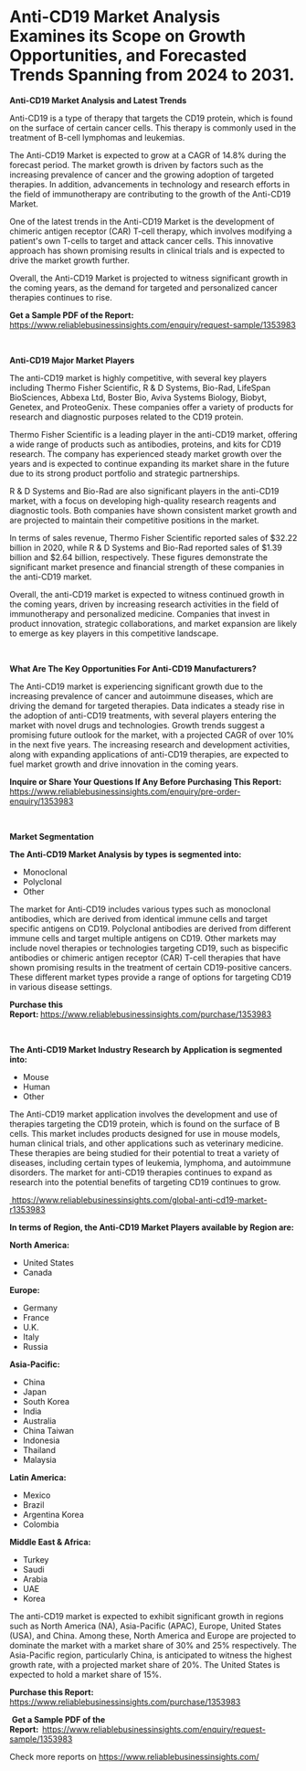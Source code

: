 <p><h1>Anti-CD19 Market Analysis Examines its Scope on Growth Opportunities, and Forecasted Trends Spanning from 2024 to 2031.</h1></p><p><strong>Anti-CD19 Market Analysis and Latest Trends</strong></p>
<p><p>Anti-CD19 is a type of therapy that targets the CD19 protein, which is found on the surface of certain cancer cells. This therapy is commonly used in the treatment of B-cell lymphomas and leukemias.</p><p>The Anti-CD19 Market is expected to grow at a CAGR of 14.8% during the forecast period. The market growth is driven by factors such as the increasing prevalence of cancer and the growing adoption of targeted therapies. In addition, advancements in technology and research efforts in the field of immunotherapy are contributing to the growth of the Anti-CD19 Market.</p><p>One of the latest trends in the Anti-CD19 Market is the development of chimeric antigen receptor (CAR) T-cell therapy, which involves modifying a patient's own T-cells to target and attack cancer cells. This innovative approach has shown promising results in clinical trials and is expected to drive the market growth further.</p><p>Overall, the Anti-CD19 Market is projected to witness significant growth in the coming years, as the demand for targeted and personalized cancer therapies continues to rise.</p></p>
<p><strong>Get a Sample PDF of the Report:&nbsp;</strong> <a href="https://www.reliablebusinessinsights.com/enquiry/request-sample/1353983">https://www.reliablebusinessinsights.com/enquiry/request-sample/1353983</a></p>
<p>&nbsp;</p>
<p><strong>Anti-CD19 Major Market Players</strong></p>
<p><p>The anti-CD19 market is highly competitive, with several key players including Thermo Fisher Scientific, R & D Systems, Bio-Rad, LifeSpan BioSciences, Abbexa Ltd, Boster Bio, Aviva Systems Biology, Biobyt, Genetex, and ProteoGenix. These companies offer a variety of products for research and diagnostic purposes related to the CD19 protein.</p><p>Thermo Fisher Scientific is a leading player in the anti-CD19 market, offering a wide range of products such as antibodies, proteins, and kits for CD19 research. The company has experienced steady market growth over the years and is expected to continue expanding its market share in the future due to its strong product portfolio and strategic partnerships.</p><p>R & D Systems and Bio-Rad are also significant players in the anti-CD19 market, with a focus on developing high-quality research reagents and diagnostic tools. Both companies have shown consistent market growth and are projected to maintain their competitive positions in the market.</p><p>In terms of sales revenue, Thermo Fisher Scientific reported sales of $32.22 billion in 2020, while R & D Systems and Bio-Rad reported sales of $1.39 billion and $2.64 billion, respectively. These figures demonstrate the significant market presence and financial strength of these companies in the anti-CD19 market.</p><p>Overall, the anti-CD19 market is expected to witness continued growth in the coming years, driven by increasing research activities in the field of immunotherapy and personalized medicine. Companies that invest in product innovation, strategic collaborations, and market expansion are likely to emerge as key players in this competitive landscape.</p></p>
<p>&nbsp;</p>
<p><strong>What Are The Key Opportunities For Anti-CD19 Manufacturers?</strong></p>
<p><p>The Anti-CD19 market is experiencing significant growth due to the increasing prevalence of cancer and autoimmune diseases, which are driving the demand for targeted therapies. Data indicates a steady rise in the adoption of anti-CD19 treatments, with several players entering the market with novel drugs and technologies. Growth trends suggest a promising future outlook for the market, with a projected CAGR of over 10% in the next five years. The increasing research and development activities, along with expanding applications of anti-CD19 therapies, are expected to fuel market growth and drive innovation in the coming years.</p></p>
<p><strong>Inquire or Share Your Questions If Any Before Purchasing This Report:</strong> <a href="https://www.reliablebusinessinsights.com/enquiry/pre-order-enquiry/1353983">https://www.reliablebusinessinsights.com/enquiry/pre-order-enquiry/1353983</a></p>
<p>&nbsp;</p>
<p><strong>Market Segmentation</strong></p>
<p><strong>The Anti-CD19 Market Analysis by types is segmented into:</strong></p>
<p><ul><li>Monoclonal</li><li>Polyclonal</li><li>Other</li></ul></p>
<p><p>The market for Anti-CD19 includes various types such as monoclonal antibodies, which are derived from identical immune cells and target specific antigens on CD19. Polyclonal antibodies are derived from different immune cells and target multiple antigens on CD19. Other markets may include novel therapies or technologies targeting CD19, such as bispecific antibodies or chimeric antigen receptor (CAR) T-cell therapies that have shown promising results in the treatment of certain CD19-positive cancers. These different market types provide a range of options for targeting CD19 in various disease settings.</p></p>
<p><strong>Purchase this Report:&nbsp;</strong><a href="https://www.reliablebusinessinsights.com/purchase/1353983">https://www.reliablebusinessinsights.com/purchase/1353983</a></p>
<p>&nbsp;</p>
<p><strong>The Anti-CD19 Market Industry Research by Application is segmented into:</strong></p>
<p><ul><li>Mouse</li><li>Human</li><li>Other</li></ul></p>
<p><p>The Anti-CD19 market application involves the development and use of therapies targeting the CD19 protein, which is found on the surface of B cells. This market includes products designed for use in mouse models, human clinical trials, and other applications such as veterinary medicine. These therapies are being studied for their potential to treat a variety of diseases, including certain types of leukemia, lymphoma, and autoimmune disorders. The market for anti-CD19 therapies continues to expand as research into the potential benefits of targeting CD19 continues to grow.</p></p>
<p><a href="https://www.reliablebusinessinsights.com/global-anti-cd19-market-r1353983">&nbsp;https://www.reliablebusinessinsights.com/global-anti-cd19-market-r1353983</a></p>
<p><strong>In terms of Region, the Anti-CD19 Market Players available by Region are:</strong></p>
<p>
    <p> <strong> North America: </strong>
        <ul>
            <li>United States</li>
            <li>Canada</li>
        </ul>
        </p> 
    <p> <strong> Europe: </strong>
        <ul>
            <li>Germany</li>
            <li>France</li>
            <li>U.K.</li>
            <li>Italy</li>
            <li>Russia</li>
        </ul>
        </p> 
    <p> <strong> Asia-Pacific: </strong>
        <ul>
            <li>China</li>
            <li>Japan</li>
            <li>South Korea</li>
            <li>India</li>
            <li>Australia</li>
            <li>China Taiwan</li>
            <li>Indonesia</li>
            <li>Thailand</li>
            <li>Malaysia</li>
        </ul>
        </p> 
    <p> <strong> Latin America: </strong>
        <ul>
            <li>Mexico</li>
            <li>Brazil</li>
            <li>Argentina Korea</li>
            <li>Colombia</li>
        </ul>
        </p> 
    <p> <strong> Middle East & Africa: </strong>
        <ul>
            <li>Turkey</li>
            <li>Saudi</li>
            <li>Arabia</li>
            <li>UAE</li>
            <li>Korea</li>
        </ul>
    </p>
    </p>
<p><p>The anti-CD19 market is expected to exhibit significant growth in regions such as North America (NA), Asia-Pacific (APAC), Europe, United States (USA), and China. Among these, North America and Europe are projected to dominate the market with a market share of 30% and 25% respectively. The Asia-Pacific region, particularly China, is anticipated to witness the highest growth rate, with a projected market share of 20%. The United States is expected to hold a market share of 15%.</p></p>
<p><strong>Purchase this Report: </strong><a href="https://www.reliablebusinessinsights.com/purchase/1353983">https://www.reliablebusinessinsights.com/purchase/1353983</a></p>
<p>&nbsp;<strong>Get a Sample PDF of the Report:&nbsp;&nbsp;</strong><a href="https://www.reliablebusinessinsights.com/enquiry/request-sample/1353983">https://www.reliablebusinessinsights.com/enquiry/request-sample/1353983</a></p>
<p><strong></strong></p>
<p>Check more reports on <a href="https://www.reliablebusinessinsights.com/">https://www.reliablebusinessinsights.com/</a></p>